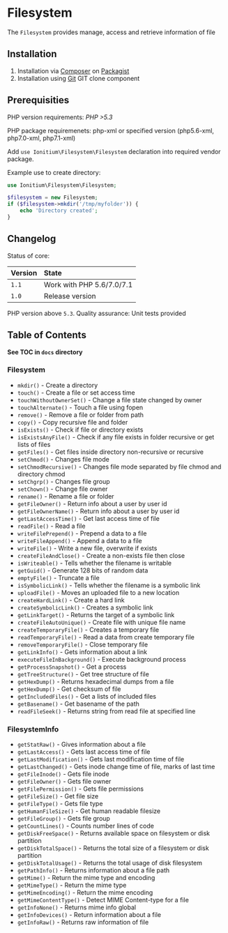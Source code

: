 # Filesystem

The `Filesystem` provides manage, access and retrieve information of file

## Installation

1. Installation via [Composer](http://www.composer.org) on [Packagist](http://www.packagist.com)
2. Installation using [Git](http://www.github.com) GIT clone component

## Prerequisities

PHP version requirements: _PHP >5.3_

PHP package requiremenets: php-xml or specified version (php5.6-xml, php7.0-xml, php7.1-xml)

Add `use Ionitium\Filesystem\Filesystem` declaration into required vendor package.

Example use to create directory:

```php
use Ionitium\Filesystem\Filesystem;

$filesystem = new Filesystem;
if ($filesystem->mkdir('/tmp/myfolder')) {
    echo 'Directory created';
}
```

## Changelog

Status of core:

| Version       | State                      |
| ------------- |:-------------------------- |
| `1.1`         | Work with PHP 5.6/7.0/7.1  |
| `1.0`         | Release version            |

PHP version above `5.3`.
Quality assurance: Unit tests provided

## Table of Contents

__See TOC in `docs` directory__

### Filesystem

* `mkdir()` - Create a directory
* `touch()` - Create a file or set access time
* `touchWithoutOwnerSet()` - Change a file state changed by owner
* `touchAlternate()` - Touch a file using fopen
* `remove()` - Remove a file or folder from path
* `copy()` - Copy recursive file and folder
* `isExists()` - Check if file or directory exists
* `isExistsAnyFile()` - Check if any file exists in folder recursive or get lists of files
* `getFiles()` - Get files inside directory non-recursive or recursive
* `setChmod()` - Changes file mode
* `setChmodRecursive()` - Changes file mode separated by file chmod and directory chmod
* `setChgrp()` - Changes file group
* `setChown()` - Change file owner
* `rename()` - Rename a file or folder
* `getFileOwner()` - Return info about a user by user id
* `getFileOwnerName()` - Return info about a user by user id
* `getLastAccessTime()` - Get last access time of file
* `readFile()` - Read a file
* `writeFilePrepend()` - Prepend a data to a file
* `writeFileAppend()` - Append a data to a file
* `writeFile()` - Write a new file, overwrite if exists
* `createFileAndClose()` - Create a non-exists file then close
* `isWriteable()` - Tells whether the filename is writable
* `getGuid()` - Generate 128 bits of random data
* `emptyFile()` - Truncate a file
* `isSymbolicLink()` - Tells whether the filename is a symbolic link
* `uploadFile()` - Moves an uploaded file to a new location
* `createHardLink()` - Create a hard link
* `createSymbolicLink()` - Creates a symbolic link
* `getLinkTarget()` - Returns the target of a symbolic link
* `createFileAutoUnique()` - Create file with unique file name
* `createTemporaryFile()` - Creates a temporary file
* `readTemporaryFile()` - Read a data from create temporary file
* `removeTemporaryFile()` - Close temporary file
* `getLinkInfo()` - Gets information about a link
* `executeFileInBackground()` - Execute background process
* `getProcessSnapshot()` - Get a process
* `getTreeStructure()` - Get tree structure of file
* `getHexDump()` - Returns hexadecimal dumps from a file
* `getHexDump()` - Get checksum of file
* `getIncludedFiles()` - Get a lists of included files
* `getBasename()` - Get basename of the path
* `readFileSeek()` - Returns string from read file at specified line

### FilesystemInfo

* `getStatRaw()` - Gives information about a file
* `getLastAccess()` - Gets last access time of file
* `getLastModification()` - Gets last modification time of file
* `getLastChanged()` - Gets inode change time of file, marks of last time
* `getFileInode()` - Gets file inode
* `getFileOwner()` - Gets file owner
* `getFilePermission()` - Gets file permissions
* `getFileSize()` - Get file size
* `getFileType()` - Gets file type
* `getHumanFileSize()` - Get human readable filesize
* `getFileGroup()` - Gets file group
* `getCountLines()` - Counts number lines of code
* `getDiskFreeSpace()` - Returns available space on filesystem or disk partition
* `getDiskTotalSpace()` - Returns the total size of a filesystem or disk partition
* `getDiskTotalUsage()` - Returns the total usage of disk filesystem
* `getPathInfo()` - Returns information about a file path
* `getMime()` - Return the mime type and encoding
* `getMimeType()` - Return the mime type
* `getMimeEncoding()` - Return the mime encoding
* `getMimeContentType()` - Detect MIME Content-type for a file
* `getInfoNone()` - Returns mime info global
* `getInfoDevices()` - Return information about a file
* `getInfoRaw()` - Returns raw information of file
